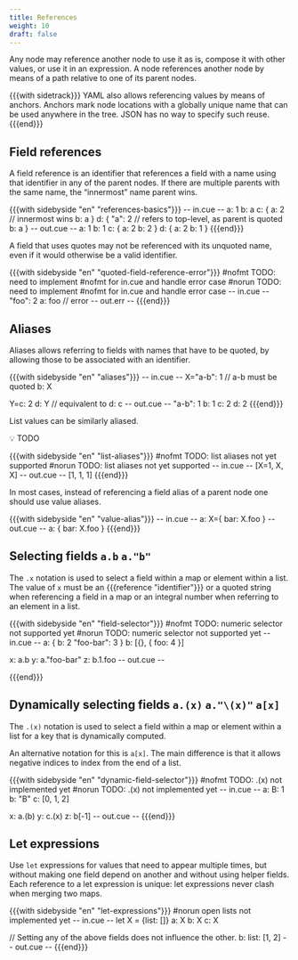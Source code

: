 ```yaml
---
title: References
weight: 10
draft: false
---
```



Any node may reference another node to use it as is, compose it with other
values, or use it in an expression. A node references another node by means of a
path relative to one of its parent nodes.

{{{with sidetrack}}}
YAML also allows referencing values by means of anchors. Anchors mark node
locations with a globally unique name that can be used anywhere in the tree.
JSON has no way to specify such reuse.
{{{end}}}

## Field references

A field reference is an identifier that references a field with a name using
that identifier in any of the parent nodes.
If there are multiple parents with the same name, the “innermost” name parent wins.

{{{with sidebyside "en" "references-basics"}}}
-- in.cue --
a: 1
b: a
c: {
	a: 2
	// innermost wins
	b: a
}
d: {
	"a": 2
	// refers to top-level, as parent is quoted
	b: a
}
-- out.cue --
a: 1
b: 1
c: {
    a: 2
    b: 2
}
d: {
    a: 2
    b: 1
}
{{{end}}}

A field that uses quotes may not be referenced with its unquoted name, even if
it would otherwise be a valid identifier.

{{{with sidebyside "en" "quoted-field-reference-error"}}}
#nofmt TODO: need to implement #nofmt for in.cue and handle error case
#norun TODO: need to implement #nofmt for in.cue and handle error case
-- in.cue --
"foo": 2
a:     foo // error
-- out.err --
{{{end}}}

## Aliases

Aliases allows referring to fields with names that have to be quoted, by
allowing those to be associated with an identifier.

{{{with sidebyside "en" "aliases"}}}
-- in.cue --
X="a-b": 1 // a-b must be quoted
b:       X

Y=c: 2
d:   Y // equivalent to d: c
-- out.cue --
"a-b": 1
b:     1
c:     2
d:     2
{{{end}}}

List values can be similarly aliased.

<aside>
💡 TODO

</aside>

{{{with sidebyside "en" "list-aliases"}}}
#nofmt TODO: list aliases not yet supported
#norun TODO: list aliases not yet supported
-- in.cue --
[X=1, X, X]
-- out.cue --
[1, 1, 1]
{{{end}}}

In most cases, instead of referencing a field alias of a parent node one should
use value aliases.

{{{with sidebyside "en" "value-alias"}}}
-- in.cue --
a: X={
	bar: X.foo
}
-- out.cue --
a: {
    bar: X.foo
}
{{{end}}}

<!--

*Advanced paragraph: To alias the top of a file, use `X=_`. More about this in embedding.*

-->

## Selecting fields `a.b` `a."b"`

The `.x` notation is used to select a field within a map or element within a
list.
The value of `x` must be an {{{reference "identifier"}}} or a quoted string when
referencing a field in a map or an integral number when referring to an element
in a list.

{{{with sidebyside "en" "field-selector"}}}
#nofmt TODO: numeric selector not supported yet
#norun TODO: numeric selector not supported yet
-- in.cue --
a: {
    b:         2
    "foo-bar": 3
}
b: [{}, { foo: 4 }]

x: a.b
y: a."foo-bar"
z: b.1.foo
-- out.cue --

{{{end}}}

## Dynamically selecting fields `a.(x)` `a."\(x)"` `a[x]`

The `.(x)` notation is used to select a field within a map or element within a
list for a key that is dynamically computed.

An alternative notation for this is `a[x]`.
The main difference is that it allows negative indices to index from the end of
a list.

{{{with sidebyside "en" "dynamic-field-selector"}}}
#nofmt TODO: .(x) not implemented yet
#norun TODO: .(x) not implemented yet
-- in.cue --
a: B: 1
b: "B"
c: [0, 1, 2]

x: a.(b)
y: c.(x)
z: b[-1]
-- out.cue --
{{{end}}}

<!-- TODO: : billion laughs: YAML problem: CUE equivalent. Evaluation is fine. -->

## Let expressions

Use `let` expressions for values that need to appear multiple times, but without
making one field depend on another and without using helper fields.
Each reference to a let expression is unique: let expressions never clash when
merging two maps.

{{{with sidebyside "en" "let-expressions"}}}
#norun open lists not implemented yet
-- in.cue --
 let X = {list: []}
a: X
b: X
c: X

// Setting any of the above fields does not influence the other.
b: list: [1, 2]
-- out.cue --
{{{end}}}

